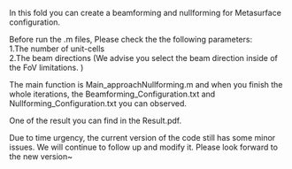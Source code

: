 In this fold you can create a beamforming and nullforming for Metasurface configuration. <br>

Before run the .m files, Please check the the following parameters:<br>
1.The number of unit-cells <br>
2.The beam directions (We advise you select the beam direction inside of the FoV limitations. ) <br>

The main function is Main_approachNullforming.m and when you finish the whole iterations, the Beamforming_Configuration.txt and Nullforming_Configuration.txt you can observed. <br> 

One of the result you can find in the Result.pdf. <br>

Due to time urgency, the current version of the code still has some minor issues. We will continue to follow up and modify it. Please look forward to the new version~




